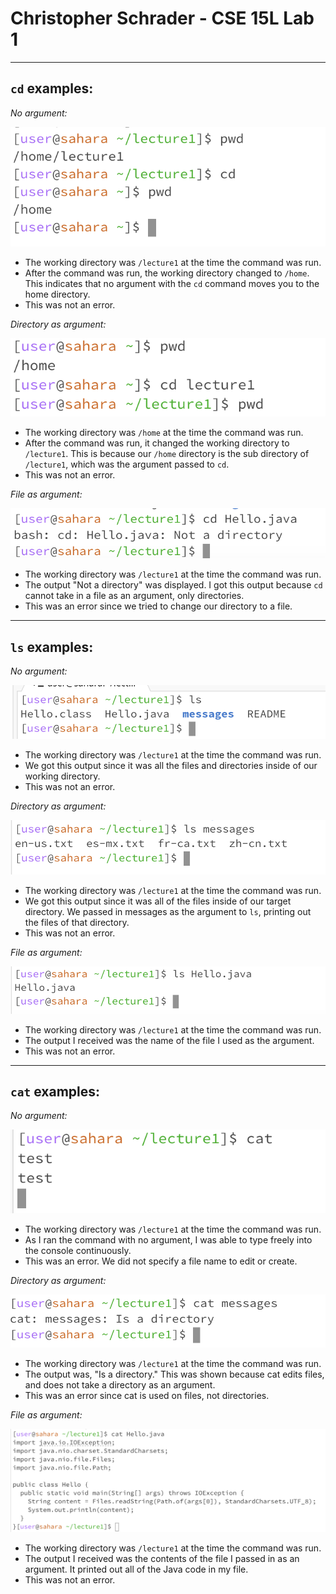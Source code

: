 # **Christopher Schrader - CSE 15L Lab 1**

---

## `cd` examples:

*No argument:*

 ![Image](image1.png)
* The working directory was `/lecture1` at the time the command was run.
* After the command was run, the working directory changed to `/home`. This indicates that no argument with the `cd` command moves you to the home directory.
* This was not an error.

*Directory as argument:*

 ![Image](image2.png)
* The working directory was `/home` at the time the command was run.
* After the command was run, it changed the working directory to `/lecture1`. This is because our `/home` directory is the sub directory of `/lecture1`, which was the argument passed to `cd`.
* This was not an error.

*File as argument:*

 ![Image](image3.png)
* The working directory was `/lecture1` at the time the command was run.
* The output "Not a directory" was displayed. I got this output because `cd` cannot take in a file as an argument, only directories.
* This was an error since we tried to change our directory to a file.

---

## `ls` examples:

*No argument:*

 ![Image](image4.png)
* The working directory was `/lecture1` at the time the command was run.
* We got this output since it was all the files and directories inside of our working directory.
* This was not an error.

*Directory as argument:*

 ![Image](image5.png)
* The working directory was `/lecture1` at the time the command was run.
* We got this output since it was all of the files inside of our target directory. We passed in messages as the argument to `ls`, printing out the files of that directory.
* This was not an error.

*File as argument:*

 ![Image](image6.png)
* The working directory was `/lecture1` at the time the command was run.
* The output I received was the name of the file I used as the argument.
* This was not an error.

---

## `cat` examples:

*No argument:*

 ![Image](image7.png)
* The working directory was `/lecture1` at the time the command was run.
* As I ran the command with no argument, I was able to type freely into the console continuously.
* This was an error. We did not specify a file name to edit or create.

*Directory as argument:*

 ![Image](image8.png)
* The working directory was `/lecture1` at the time the command was run.
* The output was, "Is a directory." This was shown because cat edits files, and does not take a directory as an argument.
* This was an error since cat is used on files, not directories.

*File as argument:*

 ![Image](image9.png)
* The working directory was `/lecture1` at the time the command was run.
* The output I received was the contents of the file I passed in as an argument. It printed out all of the Java code in my file.
* This was not an error.


